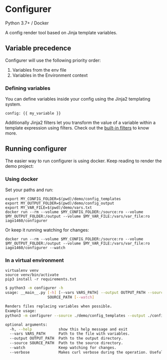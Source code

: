 # Configurer

Python 3.7+ / Docker

A config render tool based on Jinja template variables.


## Variable precedence

Configurer will use the following priority order:

1. Variables from the env file
2. Variables in the Environment context


### Defining variables
You can define variables inside your config using the Jinja2 templating system.

    config: {{ my_variable }}

Additionally Jinja2 filters let you transform the value of a variable within a template expression using filters.
Check out the [built-in filters](http://jinja.pocoo.org/docs/2.10/templates/#builtin-filters) to know more.


## Running configurer

The easier way to run configurer is using docker. Keep reading to render the demo project:

### Using docker

Set your paths and run:

    export MY_CONFIG_FOLDER=$(pwd)/demo/config_templates
    export MY_OUTPUT_FOLDER=$(pwd)/demo/config_output
    export MY_VAR_FILE=$(pwd)/demo/vars.txt
    docker run --rm --volume $MY_CONFIG_FOLDER:/source:ro --volume $MY_OUTPUT_FOLDER:/output --volume $MY_VAR_FILE:/vars/var_file:ro iago1460/configurer

Or keep it running watching for changes:

    docker run --rm --volume $MY_CONFIG_FOLDER:/source:ro --volume $MY_OUTPUT_FOLDER:/output --volume $MY_VAR_FILE:/vars/var_file:ro iago1460/configurer --watch

### In a virtual environment

    virtualenv venv
    source venv/bin/activate
    pip3 install -r requirements.txt

```bash
$ python3 -m configurer -h
usage: __main__.py [-h] [--vars VARS_PATH] --output OUTPUT_PATH --source
                   SOURCE_PATH [--watch]

Renders files replacing variables when possible.
Example usage:
python3 -m configurer --source ./demo/config_templates --output ./config

optional arguments:
  -h, --help            show this help message and exit
  --vars VARS_PATH      Path to the file with variables.
  --output OUTPUT_PATH  Path to the output directory.
  --source SOURCE_PATH  Path to the source directory.
  --watch               Keep watching for changes.
  --verbose             Makes curl verbose during the operation. Useful for debugging and seeing what is going on "under the hood".
```
